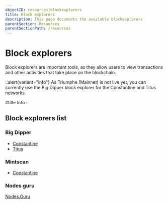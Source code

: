 ```yaml
---
objectID: resources|blockexplorers
title: Block explorers
description: This page documents the available blockexplorers
parentSection: Resources
parentSectionPath: /resources
---
```


# Block explorers

Block explorers are important tools, as they allow users to view transactions and other activities that take place on the blockchain.

::alert{variant="info"}
As Triumphe (Mainnet) is not live yet, you can currently use the Big Dipper block explorer for the Constantine and Titus networks.

#title
Info
::

## Block explorers list

### Big Dipper
- <a href="https://explorer.titus-1.archway.tech">Constantine</a>
- <a href="https://api.titus-1.archway.tech" target="_blank">Titus</a>


### Mintscan
- <a href="https://testnet.mintscan.io/archway-testnet" target="_blank"> Constantine </a>

### Nodes guru

<a href="https://explorers.guru/" target="_blank">Nodes.Guru</a>
